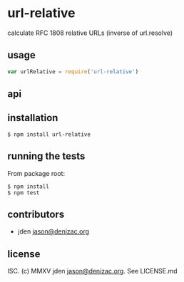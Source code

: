 # url-relative
calculate RFC 1808 relative URLs (inverse of url.resolve)

## usage
```js
var urlRelative = require('url-relative')
```


## api


## installation

    $ npm install url-relative


## running the tests

From package root:

    $ npm install
    $ npm test


## contributors

- jden <jason@denizac.org>


## license

ISC. (c) MMXV jden <jason@denizac.org>. See LICENSE.md
